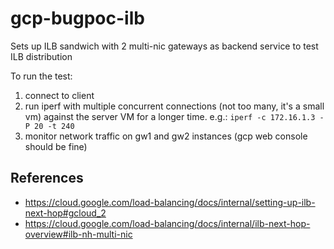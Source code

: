 # gcp-bugpoc-ilb

Sets up ILB sandwich with 2 multi-nic gateways as backend service to test ILB distribution

To run the test:
1. connect to client
2. run iperf with multiple concurrent connections (not too many, it's a small vm) against the server VM for a longer time. e.g.:
`iperf -c 172.16.1.3 -P 20 -t 240`
3. monitor network traffic on gw1 and gw2 instances (gcp web console should be fine)

## References
- https://cloud.google.com/load-balancing/docs/internal/setting-up-ilb-next-hop#gcloud_2
- https://cloud.google.com/load-balancing/docs/internal/ilb-next-hop-overview#ilb-nh-multi-nic
